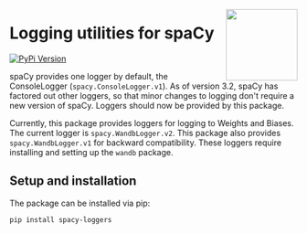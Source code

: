 <a href="https://explosion.ai"><img src="https://explosion.ai/assets/img/logo.svg" width="125" height="125" align="right" /></a>

# Logging utilities for spaCy

[![PyPi Version](https://img.shields.io/pypi/v/spacy-loggers.svg?style=flat-square&logo=pypi&logoColor=white)](https://pypi.python.org/pypi/spacy-loggers)

spaCy provides one logger by default, the ConsoleLogger (`spacy.ConsoleLogger.v1`).
As of version 3.2, spaCy has factored out other loggers, so that minor changes to logging
don't require a new version of spaCy. Loggers should now be provided by this package.

Currently, this package provides loggers for logging to Weights and Biases. The current logger is `spacy.WandbLogger.v2`. This package also provides `spacy.WandbLogger.v1` for backward compatibility. These loggers require installing and setting up the `wandb` package.


## Setup and installation

The package can be installed via pip:

```bash
pip install spacy-loggers
```
